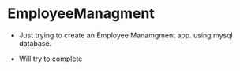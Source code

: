 # EmployeeManagment
- Just trying to create an Employee Manamgment app. using mysql database.

- Will try to complete
